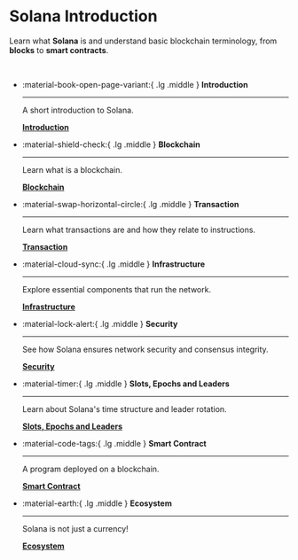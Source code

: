 # Solana Introduction

Learn what **Solana** is and understand basic blockchain terminology, from **blocks** to **smart contracts**.

<br />

<div class="grid cards" markdown>

-   :material-book-open-page-variant:{ .lg .middle } __Introduction__

    ---

    A short introduction to Solana.

    [__Introduction__](./introduction.md)

-   :material-shield-check:{ .lg .middle } __Blockchain__

    ---

    Learn what is a blockchain.

    [__Blockchain__](./blockchain.md)

-   :material-swap-horizontal-circle:{ .lg .middle } __Transaction__

    ---

    Learn what transactions are and how they relate to instructions.

    [__Transaction__](./transaction.md)

-   :material-cloud-sync:{ .lg .middle } __Infrastructure__

    ---

    Explore essential components that run the network.

    [__Infrastructure__](./infrastructure.md)

-   :material-lock-alert:{ .lg .middle } __Security__

    ---

    See how Solana ensures network security and consensus integrity.

    [__Security__](./security.md)

-   :material-timer:{ .lg .middle } __Slots, Epochs and Leaders__

    ---

    Learn about Solana's time structure and leader rotation.

    [__Slots, Epochs and Leaders__](./slots-epochs-leaders.md)

-   :material-code-tags:{ .lg .middle } __Smart Contract__

    ---

    A program deployed on a blockchain.

    [__Smart Contract__](./smart-contract.md)

-   :material-earth:{ .lg .middle } __Ecosystem__

    ---

    Solana is not just a currency!

    [__Ecosystem__](./ecosystem.md)

</div>
